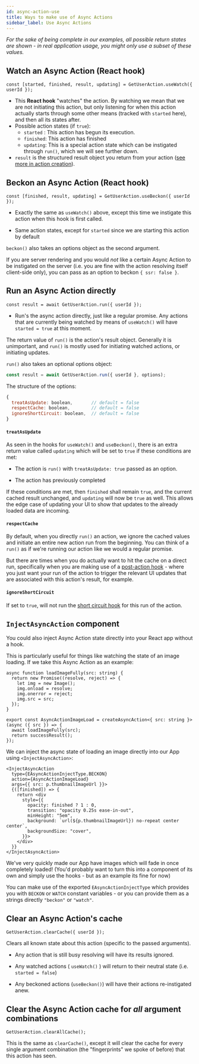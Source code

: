 ```yaml
---
id: async-action-use
title: Ways to make use of Async Actions
sidebar_label: Use Async Actions
---
```


*For the sake of being complete in our examples, all possible return states are shown - in real application usage, you might only use a subset of these values.*

## Watch an Async Action (React hook)

```tsx
const [started, finished, result, updating] = GetUserAction.useWatch({ userId });
```

* This **React hook** "watches" the action. By watching we mean that we are not initiating this action, but only listening for when this action actually starts through some other means (tracked with `started` here), and then all its states after.
* Possible action states (if `true`):
  * `started` : This action has begun its execution.
  * `finished`: This action has finished
  * `updating`: This is a special action state which can be instigated through `run()`, which we will see further down.
* `result` is the structured result object you return from your action ([see more in action creation](async-actions-creating.md#what-to-return-from-an-action)).

## Beckon an Async Action (React hook)

```tsx
const [finished, result, updating] = GetUserAction.useBeckon({ userId });
```

* Exactly the same as `useWatch()` above, except this time we instigate this action when this hook is first called.

* Same action states, except for `started` since we are starting this action by default

`beckon()` also takes an options object as the second argument.

If you are server rendering and you would _not_ like a certain Async Action to be instigated on the server (i.e. you are fine with the action resolving itself client-side only), you can pass as an option to beckon `{ ssr: false }`.

## Run an Async Action directly

```tsx
const result = await GetUserAction.run({ userId });
```

* Run's the async action directly, just like a regular promise. Any actions that are currently being watched by means of `useWatch()`  will have `started = true` at this moment.

The return value of `run()` is the action's result object. Generally it is unimportant, and `run()` is mostly used for initiating watched actions, or initiating updates.

`run()` also takes an optional options object:

```jsx
const result = await GetUserAction.run({ userId }, options);
```

The structure of the options:

```jsx
{
  treatAsUpdate: boolean,       // default = false
  respectCache: boolean,        // default = false
  ignoreShortCircuit: boolean,  // default = false
}
```

#### `treatAsUpdate`

As seen in the hooks for `useWatch()` and `useBeckon()`, there is an extra return value called `updating` which will be set to `true` if these conditions are met:

* The action is `run()` with `treatAsUpdate: true` passed as an option.

* The action has previously completed

If these conditions are met, then `finished` shall remain `true`, and the current cached result unchanged, and `updating` will now be `true` as well. This allows the edge case of updating your UI to show that updates to the already loaded data are incoming.

#### `respectCache`

By default, when you directly `run()` an action, we ignore the cached values and initiate an entire new action run from the beginning. You can think of a `run()` as if we're running our action like we would a regular promise.

But there are times when you do actually want to hit the cache on a direct run, specifically when you are making use of a [post-action hook](async-post-action-hook.md) - where you just want your run of the action to trigger the relevant UI updates that are associated with this action's result, for example.

#### `ignoreShortCircuit`

If set to `true`, will not run the [short circuit hook](async-short-circuit-hook.md) for this run of the action.

## `InjectAsyncAction` component

You could also inject Async Action state directly into your React app without a hook.

This is particularly useful for things like watching the state of an image loading. If we take this Async Action as an example:

```tsx
async function loadImageFully(src: string) {
  return new Promise((resolve, reject) => {
    let img = new Image();
    img.onload = resolve;
    img.onerror = reject;
    img.src = src;
  });
}

export const AsyncActionImageLoad = createAsyncAction<{ src: string }>(async ({ src }) => {
  await loadImageFully(src);
  return successResult();
});
```

We can inject the async state of loading an image directly into our App using `<InjectAsyncAction>`:

```tsx
<InjectAsyncAction
  type={EAsyncActionInjectType.BECKON}
  action={AsyncActionImageLoad}
  args={{ src: p.thumbnailImageUrl }}>
  {([finished]) => {
    return <div
      style={{
        opacity: finished ? 1 : 0,
        transition: "opacity 0.25s ease-in-out",
        minHeight: "5em",
        background: `url(${p.thumbnailImageUrl}) no-repeat center center`,
        backgroundSize: "cover",
      }}>
    </div>
  }}
</InjectAsyncAction>
```

We've very quickly made our App have images which will fade in once completely loaded! (You'd probably want to turn this into a component of its own and simply use the hooks - but as an example its fine for now)

You can make use of the exported `EAsyncActionInjectType` which provides you with `BECKON` or `WATCH` constant variables - or you can provide them as a strings directly `"beckon"` or `"watch"`.

## Clear an Async Action's cache

```tsx
GetUserAction.clearCache({ userId });
```

Clears all known state about this action (specific to the passed arguments).

* Any action that is still busy resolving will have its results ignored.

* Any watched actions ( `useWatch()` ) will return to their neutral state (i.e. `started = false`)

* Any beckoned actions (`useBeckon()`) will have their actions re-instigated anew.

## Clear the Async Action cache for *all* argument combinations

```tsx
GetUserAction.clearAllCache();
```

This is the same as `clearCache()`, except it will clear the cache for every single argument combination (the "fingerprints" we spoke of before) that this action has seen.